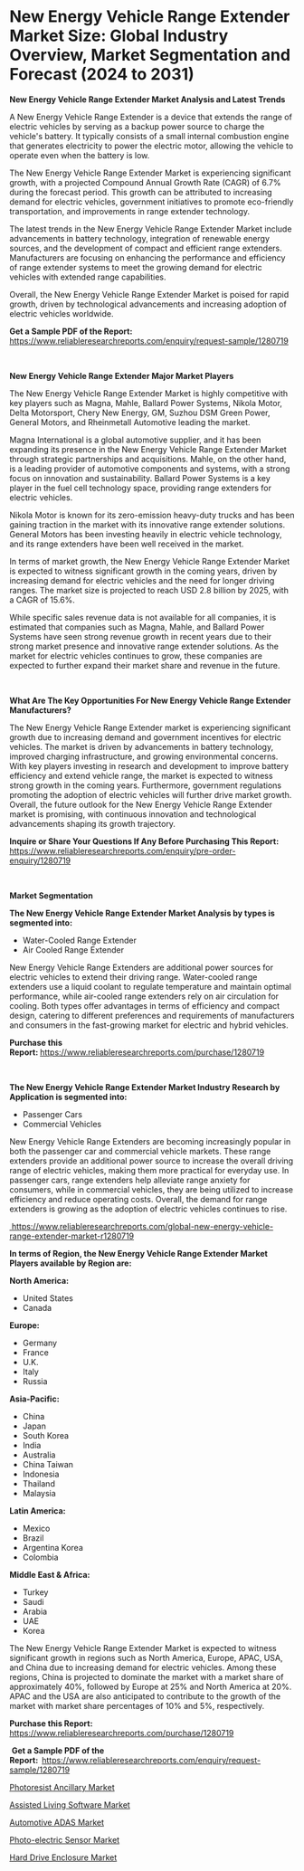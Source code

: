 <p><h1>New Energy Vehicle Range Extender Market Size: Global Industry Overview, Market Segmentation and Forecast (2024 to 2031)</h1></p><p><strong>New Energy Vehicle Range Extender Market Analysis and Latest Trends</strong></p>
<p><p>A New Energy Vehicle Range Extender is a device that extends the range of electric vehicles by serving as a backup power source to charge the vehicle's battery. It typically consists of a small internal combustion engine that generates electricity to power the electric motor, allowing the vehicle to operate even when the battery is low.</p><p>The New Energy Vehicle Range Extender Market is experiencing significant growth, with a projected Compound Annual Growth Rate (CAGR) of 6.7% during the forecast period. This growth can be attributed to increasing demand for electric vehicles, government initiatives to promote eco-friendly transportation, and improvements in range extender technology.</p><p>The latest trends in the New Energy Vehicle Range Extender Market include advancements in battery technology, integration of renewable energy sources, and the development of compact and efficient range extenders. Manufacturers are focusing on enhancing the performance and efficiency of range extender systems to meet the growing demand for electric vehicles with extended range capabilities.</p><p>Overall, the New Energy Vehicle Range Extender Market is poised for rapid growth, driven by technological advancements and increasing adoption of electric vehicles worldwide.</p></p>
<p><strong>Get a Sample PDF of the Report:&nbsp;</strong> <a href="https://www.reliableresearchreports.com/enquiry/request-sample/1280719">https://www.reliableresearchreports.com/enquiry/request-sample/1280719</a></p>
<p>&nbsp;</p>
<p><strong>New Energy Vehicle Range Extender Major Market Players</strong></p>
<p><p>The New Energy Vehicle Range Extender Market is highly competitive with key players such as Magna, Mahle, Ballard Power Systems, Nikola Motor, Delta Motorsport, Chery New Energy, GM, Suzhou DSM Green Power, General Motors, and Rheinmetall Automotive leading the market.</p><p>Magna International is a global automotive supplier, and it has been expanding its presence in the New Energy Vehicle Range Extender Market through strategic partnerships and acquisitions. Mahle, on the other hand, is a leading provider of automotive components and systems, with a strong focus on innovation and sustainability. Ballard Power Systems is a key player in the fuel cell technology space, providing range extenders for electric vehicles.</p><p>Nikola Motor is known for its zero-emission heavy-duty trucks and has been gaining traction in the market with its innovative range extender solutions. General Motors has been investing heavily in electric vehicle technology, and its range extenders have been well received in the market.</p><p>In terms of market growth, the New Energy Vehicle Range Extender Market is expected to witness significant growth in the coming years, driven by increasing demand for electric vehicles and the need for longer driving ranges. The market size is projected to reach USD 2.8 billion by 2025, with a CAGR of 15.6%.</p><p>While specific sales revenue data is not available for all companies, it is estimated that companies such as Magna, Mahle, and Ballard Power Systems have seen strong revenue growth in recent years due to their strong market presence and innovative range extender solutions. As the market for electric vehicles continues to grow, these companies are expected to further expand their market share and revenue in the future.</p></p>
<p>&nbsp;</p>
<p><strong>What Are The Key Opportunities For New Energy Vehicle Range Extender Manufacturers?</strong></p>
<p><p>The New Energy Vehicle Range Extender market is experiencing significant growth due to increasing demand and government incentives for electric vehicles. The market is driven by advancements in battery technology, improved charging infrastructure, and growing environmental concerns. With key players investing in research and development to improve battery efficiency and extend vehicle range, the market is expected to witness strong growth in the coming years. Furthermore, government regulations promoting the adoption of electric vehicles will further drive market growth. Overall, the future outlook for the New Energy Vehicle Range Extender market is promising, with continuous innovation and technological advancements shaping its growth trajectory.</p></p>
<p><strong>Inquire or Share Your Questions If Any Before Purchasing This Report:</strong> <a href="https://www.reliableresearchreports.com/enquiry/pre-order-enquiry/1280719">https://www.reliableresearchreports.com/enquiry/pre-order-enquiry/1280719</a></p>
<p>&nbsp;</p>
<p><strong>Market Segmentation</strong></p>
<p><strong>The New Energy Vehicle Range Extender Market Analysis by types is segmented into:</strong></p>
<p><ul><li>Water-Cooled Range Extender</li><li>Air Cooled Range Extender</li></ul></p>
<p><p>New Energy Vehicle Range Extenders are additional power sources for electric vehicles to extend their driving range. Water-cooled range extenders use a liquid coolant to regulate temperature and maintain optimal performance, while air-cooled range extenders rely on air circulation for cooling. Both types offer advantages in terms of efficiency and compact design, catering to different preferences and requirements of manufacturers and consumers in the fast-growing market for electric and hybrid vehicles.</p></p>
<p><strong>Purchase this Report:&nbsp;</strong><a href="https://www.reliableresearchreports.com/purchase/1280719">https://www.reliableresearchreports.com/purchase/1280719</a></p>
<p>&nbsp;</p>
<p><strong>The New Energy Vehicle Range Extender Market Industry Research by Application is segmented into:</strong></p>
<p><ul><li>Passenger Cars</li><li>Commercial Vehicles</li></ul></p>
<p><p>New Energy Vehicle Range Extenders are becoming increasingly popular in both the passenger car and commercial vehicle markets. These range extenders provide an additional power source to increase the overall driving range of electric vehicles, making them more practical for everyday use. In passenger cars, range extenders help alleviate range anxiety for consumers, while in commercial vehicles, they are being utilized to increase efficiency and reduce operating costs. Overall, the demand for range extenders is growing as the adoption of electric vehicles continues to rise.</p></p>
<p><a href="https://www.reliableresearchreports.com/global-new-energy-vehicle-range-extender-market-r1280719">&nbsp;https://www.reliableresearchreports.com/global-new-energy-vehicle-range-extender-market-r1280719</a></p>
<p><strong>In terms of Region, the New Energy Vehicle Range Extender Market Players available by Region are:</strong></p>
<p>
    <p> <strong> North America: </strong>
        <ul>
            <li>United States</li>
            <li>Canada</li>
        </ul>
        </p> 
    <p> <strong> Europe: </strong>
        <ul>
            <li>Germany</li>
            <li>France</li>
            <li>U.K.</li>
            <li>Italy</li>
            <li>Russia</li>
        </ul>
        </p> 
    <p> <strong> Asia-Pacific: </strong>
        <ul>
            <li>China</li>
            <li>Japan</li>
            <li>South Korea</li>
            <li>India</li>
            <li>Australia</li>
            <li>China Taiwan</li>
            <li>Indonesia</li>
            <li>Thailand</li>
            <li>Malaysia</li>
        </ul>
        </p> 
    <p> <strong> Latin America: </strong>
        <ul>
            <li>Mexico</li>
            <li>Brazil</li>
            <li>Argentina Korea</li>
            <li>Colombia</li>
        </ul>
        </p> 
    <p> <strong> Middle East & Africa: </strong>
        <ul>
            <li>Turkey</li>
            <li>Saudi</li>
            <li>Arabia</li>
            <li>UAE</li>
            <li>Korea</li>
        </ul>
    </p>
    </p>
<p><p>The New Energy Vehicle Range Extender Market is expected to witness significant growth in regions such as North America, Europe, APAC, USA, and China due to increasing demand for electric vehicles. Among these regions, China is projected to dominate the market with a market share of approximately 40%, followed by Europe at 25% and North America at 20%. APAC and the USA are also anticipated to contribute to the growth of the market with market share percentages of 10% and 5%, respectively.</p></p>
<p><strong>Purchase this Report: </strong><a href="https://www.reliableresearchreports.com/purchase/1280719">https://www.reliableresearchreports.com/purchase/1280719</a></p>
<p>&nbsp;<strong>Get a Sample PDF of the Report:&nbsp;&nbsp;</strong><a href="https://www.reliableresearchreports.com/enquiry/request-sample/1280719">https://www.reliableresearchreports.com/enquiry/request-sample/1280719</a></p>
<p><strong></strong></p>
<p><p><a href="https://github.com/kairirfan6/Market-Research-Report-List-1/blob/main/photoresist-ancillary-market.md">Photoresist Ancillary Market</a></p><p><a href="https://issuu.com/reportprime-2/docs/assisted-living-software-market-size-2030.pptx">Assisted Living Software Market</a></p><p><a href="https://www.linkedin.com/pulse/automotive-adas-industry-analysis-report-its-market-size-share-mrtic">Automotive ADAS Market</a></p><p><a href="https://medium.com/@susanwest38/global-photo-electric-sensor-market-exploring-market-share-market-trends-and-future-growth-0f61734d57f2">Photo-electric Sensor Market</a></p><p><a href="https://github.com/michealerrygz/Market-Research-Report-List-1/blob/main/hard-drive-enclosure-market.md">Hard Drive Enclosure Market</a></p></p>